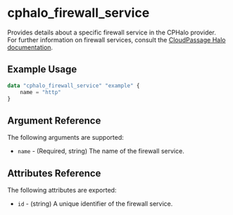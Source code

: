 # cphalo_firewall_service

Provides details about a specific firewall service in the CPHalo provider.  
For further information on firewall services, consult the
[CloudPassage Halo documentation](https://library.cloudpassage.com/help/cloudpassage-api-documentation#firewall-services).

## Example Usage

```terraform
data "cphalo_firewall_service" "example" {
	name = "http"
}
```

## Argument Reference

The following arguments are supported:

* `name` - (Required, string) The name of the firewall service.

## Attributes Reference

The following attributes are exported:

* `id` - (string) A unique identifier of the firewall service.
